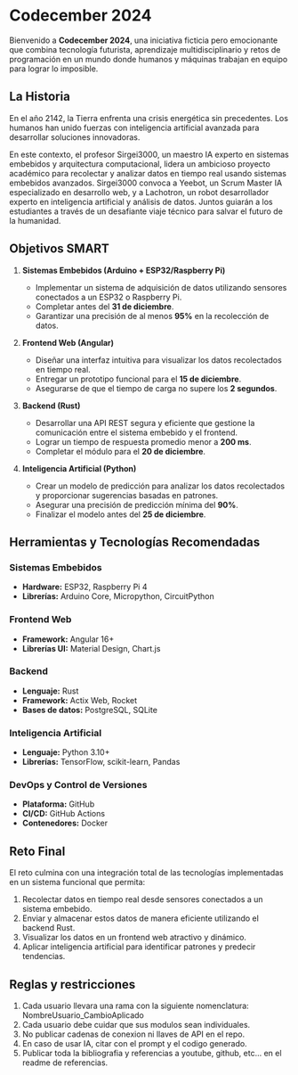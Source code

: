 # Codecember 2024

Bienvenido a **Codecember 2024**, una iniciativa ficticia pero emocionante que combina tecnología futurista, aprendizaje multidisciplinario y retos de programación en un mundo donde humanos y máquinas trabajan en equipo para lograr lo imposible.

## La Historia

En el año 2142, la Tierra enfrenta una crisis energética sin precedentes. Los humanos han unido fuerzas con inteligencia artificial avanzada para desarrollar soluciones innovadoras. 

En este contexto, el profesor Sirgei3000, un maestro IA experto en sistemas embebidos y arquitectura computacional, lidera un ambicioso proyecto académico para recolectar y analizar datos en tiempo real usando sistemas embebidos avanzados. Sirgei3000 convoca a Yeebot, un Scrum Master IA especializado en desarrollo web, y a Lachotron, un robot desarrollador experto en inteligencia artificial y análisis de datos. Juntos guiarán a los estudiantes a través de un desafiante viaje técnico para salvar el futuro de la humanidad.

## Objetivos SMART

1. **Sistemas Embebidos (Arduino + ESP32/Raspberry Pi)**
   - Implementar un sistema de adquisición de datos utilizando sensores conectados a un ESP32 o Raspberry Pi.
   - Completar antes del **31 de diciembre**.
   - Garantizar una precisión de al menos **95%** en la recolección de datos.

2. **Frontend Web (Angular)**
   - Diseñar una interfaz intuitiva para visualizar los datos recolectados en tiempo real.
   - Entregar un prototipo funcional para el **15 de diciembre**.
   - Asegurarse de que el tiempo de carga no supere los **2 segundos**.

3. **Backend (Rust)**
   - Desarrollar una API REST segura y eficiente que gestione la comunicación entre el sistema embebido y el frontend.
   - Lograr un tiempo de respuesta promedio menor a **200 ms**.
   - Completar el módulo para el **20 de diciembre**.

4. **Inteligencia Artificial (Python)**
   - Crear un modelo de predicción para analizar los datos recolectados y proporcionar sugerencias basadas en patrones.
   - Asegurar una precisión de predicción mínima del **90%**.
   - Finalizar el modelo antes del **25 de diciembre**.

## Herramientas y Tecnologías Recomendadas

### Sistemas Embebidos
- **Hardware:** ESP32, Raspberry Pi 4
- **Librerías:** Arduino Core, Micropython, CircuitPython

### Frontend Web
- **Framework:** Angular 16+
- **Librerías UI:** Material Design, Chart.js

### Backend
- **Lenguaje:** Rust
- **Framework:** Actix Web, Rocket
- **Bases de datos:** PostgreSQL, SQLite

### Inteligencia Artificial
- **Lenguaje:** Python 3.10+
- **Librerías:** TensorFlow, scikit-learn, Pandas

### DevOps y Control de Versiones
- **Plataforma:** GitHub
- **CI/CD:** GitHub Actions
- **Contenedores:** Docker

## Reto Final

El reto culmina con una integración total de las tecnologías implementadas en un sistema funcional que permita:

1. Recolectar datos en tiempo real desde sensores conectados a un sistema embebido.
2. Enviar y almacenar estos datos de manera eficiente utilizando el backend Rust.
3. Visualizar los datos en un frontend web atractivo y dinámico.
4. Aplicar inteligencia artificial para identificar patrones y predecir tendencias.

## Reglas y restricciones

1. Cada usuario llevara una rama con la siguiente nomenclatura: NombreUsuario_CambioAplicado
2. Cada usuario debe cuidar que sus modulos sean individuales.
3. No publicar cadenas de conexion ni llaves de API en el repo.
4. En caso de usar IA, citar con el prompt y el codigo generado.
5. Publicar toda la bibliografia y referencias a youtube, github, etc... en el readme de referencias.
